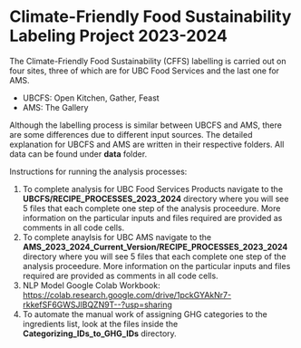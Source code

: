 # Climate-Friendly Food Sustainability Labeling Project 2023-2024

The Climate-Friendly Food Sustainability (CFFS) labelling is carried out on four sites, three of which are for UBC Food Services and the last one for AMS. 
- UBCFS: Open Kitchen, Gather, Feast
- AMS: The Gallery

Although the labelling process is similar between UBCFS and AMS, there are some differences due to different input sources. The detailed explanation for UBCFS and AMS are written in their respective folders. All data can be found under **data** folder. 

Instructions for running the analysis processes:
1. To complete analysis for UBC Food Services Products navigate to the **UBCFS/RECIPE_PROCESSES_2023_2024** directory where you will see 5 files that each complete one step of the analysis proceedure. More information on the particular inputs and files required are provided as comments in all code cells.
2. To complete anaylsis for UBC AMS navigate to the **AMS_2023_2024_Current_Version/RECIPE_PROCESSES_2023_2024** directory where you will see 5 files that each complete one step of the analysis proceedure. More information on the particular inputs and files required are provided as comments in all code cells.
3. NLP Model Google Colab Workbook: https://colab.research.google.com/drive/1pckGYAkNr7-rkkefSF6GWSJlBQZN9T--?usp=sharing
4. To automate the manual work of assigning GHG categories to the ingredients list, look at the files inside the **Categorizing_IDs_to_GHG_IDs** directory.


